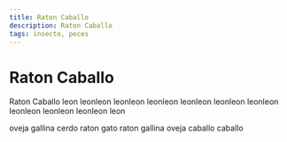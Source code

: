 ```yaml
---
title: Raton Caballo
description: Raton Caballo
tags: insecto, peces
---
```


# Raton Caballo

Raton Caballo leon leonleon leonleon leonleon leonleon leonleon leonleon leonleon leonleon leonleon leon

oveja gallina cerdo raton gato raton gallina oveja caballo caballo